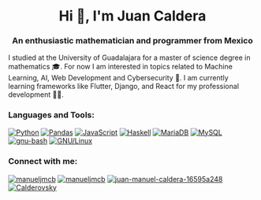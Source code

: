 <h1 align="center">Hi 👋, I'm Juan Caldera</h1>
<h3 align="center">An enthusiastic mathematician and programmer from Mexico</h3>

I studied at the University of Guadalajara for a master of science degree in mathematics :mortar_board:. For now I am interested in topics related to Machine Learning, AI, Web Development and Cybersecurity :telescope:. I am currently learning frameworks like Flutter, Django, and React for my professional development 👨‍💻. 

<h3 align="left">Languages and Tools:</h3>
<p align="left">
<a href="https://www.python.org/" rel="noreferrer" ><img src="https://img.shields.io/badge/Python-yellow?style=for-the-badge&logo=python&logoColor=white&labelColor=101010" alt="Python"></a>
<a href="https://pandas.pydata.org/" rel="noreferrer" ><img src="https://img.shields.io/badge/Pandas-orange?style=for-the-badge&logo=pandas&logoColor=white&labelColor=101010" alt="Pandas"></a>
<a href="https://developer.mozilla.org/es/docs/Web/JavaScript" rel="noreferrer" ><img src="https://img.shields.io/badge/JavaScript-F7DF1E?style=for-the-badge&logo=javascript&logoColor=white&labelColor=101010" alt="JavaScript"></a>
<a href="https://www.haskell.org/" rel="noreferrer" ><img src="https://img.shields.io/badge/Haskell-blue?style=for-the-badge&logo=Haskell&logoColor=white&labelColor=101010" alt="Haskell"></a>
<a href="https://mariadb.org/" rel="noreferrer" ><img src="https://img.shields.io/badge/MariaDB-red?style=for-the-badge&logo=mariadb&logoColor=white&labelColor=101010" alt="MariaDB"></a>
<a href="https://www.mysql.com/" rel="noreferrer" ><img src="https://img.shields.io/badge/MySQL-4479A1?style=for-the-badge&logo=mysql&logoColor=white&labelColor=101010" alt="MySQL"></a>
<a href="https://www.gnu.org/software/bash/manual/bash.html" rel="noreferrer" ><img src="https://img.shields.io/badge/shell_script-green?style=for-the-badge&logo=gnu-bash&logoColor=white&labelColor=101010" alt="gnu-bash"></a>
<a href="https://en.wikipedia.org/wiki/Linux" rel="noreferrer" ><img src="https://img.shields.io/badge/Linux-silver?style=for-the-badge&logo=linux&logoColor=white&labelColor=101010" alt="GNU/Linux"></a>
</p>


<h3>Connect with me:</h3>
<p align="left">
<a href="https://fb.com/manueljmcb" ><img align="center" src="https://img.shields.io/badge/Facebook-%231877F2.svg?style=for-the-badge&logo=Facebook&logoColor=white" alt="manueljmcb" ></a>
<a href="https://instagram.com/manueljmcb" ><img align="center" src="https://img.shields.io/badge/Instagram-%23E4405F.svg?style=for-the-badge&logo=Instagram&logoColor=white" alt="manueljmcb" ></a>
<a href="https://linkedin.com/in/juan-manuel-caldera-16595a248" ><img align="center" src="https://img.shields.io/badge/linkedin-%230077B5.svg?style=for-the-badge&logo=linkedin&logoColor=white" alt="juan-manuel-caldera-16595a248" ></a>
<a href="https://www.codewars.com/users/Calderovsky" ><img align="center" src="https://img.shields.io/badge/Codewars-B1361E?style=for-the-badge&logo=codewars&logoColor=grey" alt="Calderovsky" ></a>
</p>